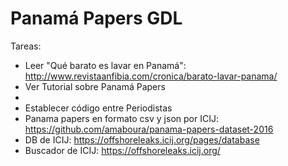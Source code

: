 ﻿# Panamá Papers GDL

Tareas:
 - Leer "Qué barato es lavar en Panamá": http://www.revistaanfibia.com/cronica/barato-lavar-panama/ 
 - Ver Tutorial sobre Panamá Papers
 - 
 - Establecer código entre Periodistas
 - Panama papers en formato csv y json por ICIJ: https://github.com/amaboura/panama-papers-dataset-2016	
 - DB de ICIJ: https://offshoreleaks.icij.org/pages/database
 - Buscador de ICIJ: https://offshoreleaks.icij.org/
